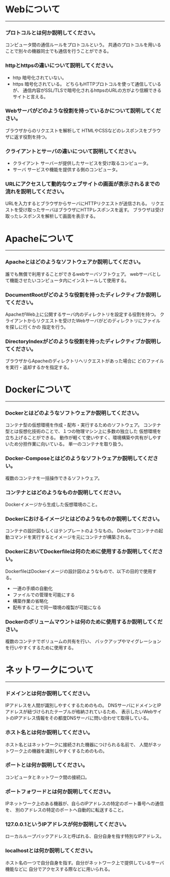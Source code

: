 # Webについて
---
### プロトコルとは何か説明してください。
コンピュータ間の通信ルールをプロトコルという。
共通のプロトコルを用いることで別々の機器同士でも通信を行うことができる。

### httpとhttpsの違いについて説明してください。
- http 暗号化されていない。
- https 暗号化されている。
どちらもHTTPプロトコルを使って通信しているが、
通信内容がSSL/TLSで暗号化されるhttpsのURLの方がより信頼できるサイトと言える。

### Webサーバがどのような役割を持っているかについて説明してください。
ブラウザからのリクエストを解析して
HTMLやCSSなどのレスポンスをブラウザに返す役割を持つ。

### クライアントとサーバの違いについて説明してください。
- クライアント サーバーが提供したサービスを受け取るコンピュータ。
- サーバ サービスや機能を提供する側のコンピュータ。

### URLにアクセスして動的なウェブサイトの画面が表示されるまでの流れを説明してください。
URLを入力するとブラウザからサーバにHTTPリクエストが送信される。
リクエストを受け取ったサーバはブラウザにHTTPレスポンスを返す。
ブラウザは受け取ったレスポンスを解析して画面を表示する。



# Apacheについて
---
### Apacheとはどのようなソフトウェアか説明してください。
誰でも無償で利用することができるwebサーバソフトウェア。
webサーバとして機能させたいコンピュータ内にインストールして使用する。

### DocumentRootがどのような役割を持ったディレクティブか説明してください。
ApacheがWeb上に公開するサーバ内のディレクトリを設定する役割を持つ。
クライアントからリクエストを受けたWebサーバがどのディレクトリにファイルを探しに行くかの
指定を行う。

### DirectoryIndexがどのような役割を持ったディレクティブか説明してください。
ブラウザからApacheのディレクトリへリクエストがあった場合に
どのファイルを実行・返却するかを指定する。



# Dockerについて
---
### Dockerとはどのようなソフトウェアか説明してください。
コンテナ型の仮想環境を作成・配布・実行するためのソフトウェア。
コンテナ型とは仮想化技術のことで、１つの物理マシン上に多数の独立した
仮想環境を立ち上げることができる。
動作が軽くて使いやすく、環境構築や共有がしやすいため分担作業に向いている。
単一のコンテナを取り扱う。

### Docker-Composeとはどのようなソフトウェアか説明してください。
複数のコンテナを一括操作できるソフトウェア。

### コンテナとはどのようなものか説明してください。
Dockerイメージから生成した仮想環境のこと。

### Dockerにおけるイメージとはどのようなものか説明してください。
コンテナの設計図もしくはテンプレートのようなもの。
Dockerでコンテナの起動コマンドを実行するとイメージを元にコンテナが構築される。

### DockerにおいてDockerfileは何のために使用するか説明してください。
DockerfileはDockerイメージの設計図のようなもので、以下の目的で使用する。
- 一連の手順の自動化
- ファイルでの管理を可能にする
- 構築作業の省略化
- 配布することで同一環境の複製が可能になる

### Dockerのボリュームマウントは何のために使用するか説明してください。
複数のコンテナでボリュームの共有を行い、
バックアップやマイグレーションを行いやすくするために使用する。



# ネットワークについて
---
### ドメインとは何か説明してください。
IPアドレスを人間が識別しやすくするためのもの。
DNSサーバにドメインとIPアドレスが紐づけられたテーブルが格納されているため、
表示したいWebサイトのIPアドレス情報をその都度DNSサーバに問い合わせて取得している。

### ホスト名とは何か説明してください。
ホスト名とはネットワークに接続された機器につけられる名前で、
人間がネットワーク上の機器を識別しやすくするためのもの。

### ポートとは何か説明してください。
コンピュータとネットワーク間の接続口。

### ポートフォワードとは何か説明してください。
IPネットワーク上のある機器が、自らのIPアドレスの特定のポート番号への通信を、
別のアドレスの特定のポートへ自動的に転送すること。

### 127.0.0.1というIPアドレスが何か説明してください。
ローカルループバックアドレスと呼ばれる、自分自身を指す特別なIPアドレス。

### localhostとは何か説明してください。
ホスト名の一つで自分自身を指す。自分がネットワーク上で提供しているサーバ機能などに
自分でアクセスする際などに用いられる。